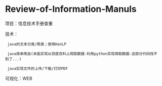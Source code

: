 # Review-of-Information-Manuls
项目：信息技术手册查重

技术：

     java的文本分类/聚类；使用HanLP
     
     java简单爬虫(未能实现从百度百科上爬取数据-利用python实现爬取数据-这部分代码找不到了...)
     
     java实现文件的上传/下载/打印PDF
     
  
可视化：WEB
